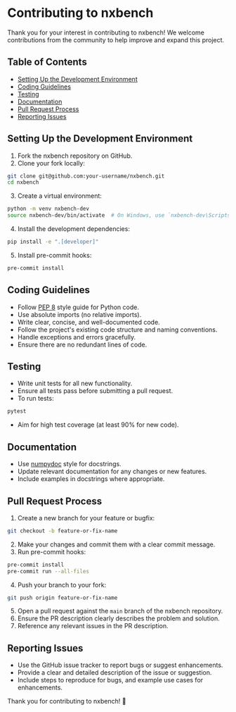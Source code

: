 
# Contributing to nxbench

Thank you for your interest in contributing to nxbench! We welcome contributions from the community to help improve and expand this project.

## Table of Contents

- [Setting Up the Development Environment](#setting-up-the-development-environment)
- [Coding Guidelines](#coding-guidelines)
- [Testing](#testing)
- [Documentation](#documentation)
- [Pull Request Process](#pull-request-process)
- [Reporting Issues](#reporting-issues)

## Setting Up the Development Environment

1. Fork the nxbench repository on GitHub.
2. Clone your fork locally:

```bash
git clone git@github.com:your-username/nxbench.git
cd nxbench
```

3. Create a virtual environment:

```bash
python -m venv nxbench-dev
source nxbench-dev/bin/activate  # On Windows, use `nxbench-dev\Scripts\activate`
```

4. Install the development dependencies:

```bash
pip install -e ".[developer]"
```

5. Install pre-commit hooks:

```bash
pre-commit install
```

## Coding Guidelines

- Follow [PEP 8](https://pep8.org/) style guide for Python code.
- Use absolute imports (no relative imports).
- Write clear, concise, and well-documented code.
- Follow the project's existing code structure and naming conventions.
- Handle exceptions and errors gracefully.
- Ensure there are no redundant lines of code.

## Testing

- Write unit tests for all new functionality.
- Ensure all tests pass before submitting a pull request.
- To run tests:

```bash
pytest
```

- Aim for high test coverage (at least 90% for new code).

## Documentation

- Use [numpydoc](https://numpydoc.readthedocs.io/en/latest/) style for docstrings.
- Update relevant documentation for any changes or new features.
- Include examples in docstrings where appropriate.

## Pull Request Process

1. Create a new branch for your feature or bugfix:

```bash
git checkout -b feature-or-fix-name
```

2. Make your changes and commit them with a clear commit message.
3. Run pre-commit hooks:

```bash
pre-commit install
pre-commit run --all-files
```

4. Push your branch to your fork:

```bash
git push origin feature-or-fix-name
```

5. Open a pull request against the `main` branch of the nxbench repository.
6. Ensure the PR description clearly describes the problem and solution.
7. Reference any relevant issues in the PR description.

## Reporting Issues

- Use the GitHub issue tracker to report bugs or suggest enhancements.
- Provide a clear and detailed description of the issue or suggestion.
- Include steps to reproduce for bugs, and example use cases for enhancements.

Thank you for contributing to nxbench! 🎉
